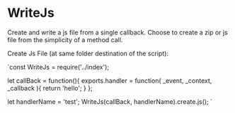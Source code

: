 # WriteJs
Create and write a js file from a single callback. Choose to create a zip or js file from the simplicity of a method call. 


Create Js File (at same folder destination of the script):

`const WriteJs = require('../index');
 
 let callBack = function(){
     exports.handler = function( _event, _context, _callback ){
         return 'hello';
     }
 };
 
 let handlerName = 'test';
 WriteJs(callBack, handlerName).create.js();
`

